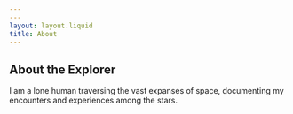```yaml
---
---
layout: layout.liquid
title: About
---
```

## About the Explorer

I am a lone human traversing the vast expanses of space, documenting my encounters and experiences among the stars.
